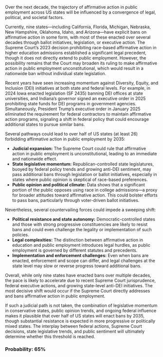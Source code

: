 Over the next decade, the trajectory of affirmative action in public employment across US states will be influenced by a convergence of legal, political, and societal factors.

Currently, nine states—including California, Florida, Michigan, Nebraska, New Hampshire, Oklahoma, Idaho, and Arizona—have explicit bans on affirmative action in some form, with most of these enacted over several decades through ballot initiatives, legislation, or executive action. The Supreme Court’s 2023 decision prohibiting race-based affirmative action in higher education admissions established a significant legal precedent, though it does not directly extend to public employment. However, the possibility remains that the Court may broaden its ruling to make affirmative action in public employment unconstitutional, which would result in a nationwide ban without individual state legislation.

Recent years have seen increasing momentum against Diversity, Equity, and Inclusion (DEI) initiatives at both state and federal levels. For example, in 2024 Iowa enacted legislation (SF 2435) banning DEI offices at state universities, and Indiana’s governor signed an executive order in 2025 prohibiting state funds for DEI programs in government agencies. Simultaneously, President Trump’s executive order in January 2025 eliminated the requirement for federal contractors to maintain affirmative action programs, signaling a shift in federal policy that could encourage additional states to pursue similar bans.

Several pathways could lead to over half of US states (at least 26) forbidding affirmative action in public employment by 2035:

- **Judicial expansion:** The Supreme Court could rule that affirmative action in public employment is unconstitutional, leading to an immediate and nationwide effect.
- **State legislative momentum:** Republican-controlled state legislatures, buoyed by federal policy trends and growing anti-DEI sentiment, may pass additional bans through legislation or ballot initiatives, especially in states where public opinion is skeptical of race-based preferences.
- **Public opinion and political climate:** Data shows that a significant portion of the public opposes using race in college admissions—a proxy for broader attitudes toward affirmative action. This could bolster efforts to pass bans, particularly through voter-driven ballot initiatives.

Nevertheless, several countervailing forces could impede a sweeping shift:

- **Political resistance and state autonomy:** Democratic-controlled states and those with strong progressive constituencies are likely to resist bans and could even challenge the legality or implementation of such policies.
- **Legal complexities:** The distinction between affirmative action in education and public employment introduces legal hurdles, as public employment is governed by different statutes and precedents.
- **Implementation and enforcement challenges:** Even when bans are enacted, enforcement and scope can differ, and legal challenges at the state level may slow or reverse progress toward additional bans.

Overall, while only nine states have enacted bans over multiple decades, the pace is likely to accelerate due to recent Supreme Court jurisprudence, federal executive actions, and growing state-level anti-DEI initiatives. The most decisive shift would occur if the Supreme Court directly addresses and bans affirmative action in public employment. 

If such a judicial path is not taken, the combination of legislative momentum in conservative states, public opinion trends, and ongoing federal influence makes it plausible that over half of US states will enact bans by 2035, though substantial resistance is expected in more progressive or politically mixed states. The interplay between federal actions, Supreme Court decisions, state legislative trends, and public sentiment will ultimately determine whether this threshold is reached.

### Probability: 65%